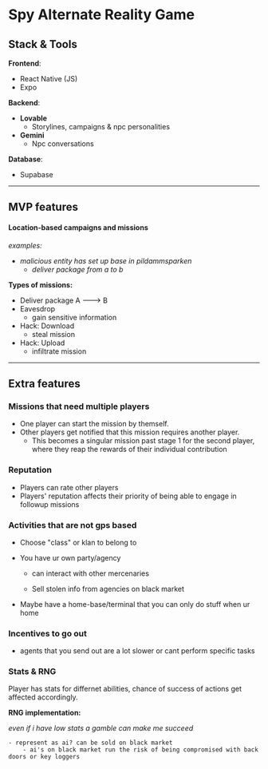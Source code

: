 # Spy Alternate Reality Game

## Stack & Tools
**Frontend**:
- React Native (JS)
- Expo

**Backend**:
- **Lovable** 
    - Storylines, campaigns & npc personalities
- **Gemini**
    - Npc conversations

**Database**:
- Supabase

---

## MVP features
#### Location-based campaigns and missions
_examples:_
- _malicious entity has set up base in pildammsparken_
    - _deliver package from a to b_

**Types of missions:**
- Deliver package A ---> B
- Eavesdrop
    - gain sensitive information
- Hack: Download
    - steal mission
- Hack: Upload
    - infiltrate mission

---

## Extra features

### Missions that need multiple players
- One player can start the mission by themself.
- Other players get notified that this mission requires another player.
    - This becomes a singular mission past stage 1 for the second player, where they reap the rewards of their individual contribution

### Reputation
- Players can rate other players
- Players' reputation affects their priority of being able to engage in followup missions

### Activities that are not gps based
- Choose "class" or klan to belong to
- You have ur own party/agency
    - can interact with other mercenaries

    - Sell stolen info from agencies on black market

- Maybe have a home-base/terminal that you can only do stuff when ur home

### Incentives to go out
- agents that you send out are a lot slower or cant perform specific tasks


### Stats & RNG
Player has stats for differnet abilities, chance of success of actions get affected accordingly.

**RNG implementation:** 

_even if i have low stats a gamble can make me succeed_

    - represent as ai? can be sold on black market
        - ai's on black market run the risk of being compromised with back doors or key loggers




